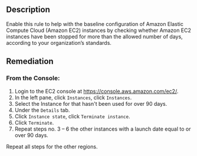 ## Description

Enable this rule to help with the baseline configuration of Amazon Elastic Compute Cloud (Amazon EC2) instances by checking whether Amazon EC2 instances have been stopped for more than the allowed number of days, according to your organization’s standards.

## Remediation

### From the Console:

1. Login to the EC2 console at https://console.aws.amazon.com/ec2/.
2. In the left pane, click `Instances`, click `Instances`.
3. Select the Instance for that hasn't been used for over 90 days.
4. Under the `Details` tab.
5. Click `Instance state`, click `Terminate instance`.
6. Click `Terminate`.
7. Repeat steps no. 3 – 6 the other instances with a launch date equal to or over 90 days.

Repeat all steps for the other regions.
